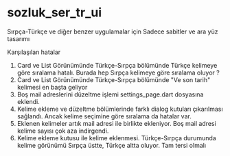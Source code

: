 # sozluk_ser_tr_ui

Sırpça-Türkçe ve diğer benzer uygulamalar için
Sadece sabitler ve ara yüz tasarımı

Karşılaşılan hatalar 
1. Card ve List Görünümünde Türkçe-Sırpça bölümünde Türkçe kelimeye göre sıralama hatalı. 
    Burada hep Sırpça kelimeye göre sıralama oluyor ?
2. Card ve List Görünümünde Türkçe-Sırpça bölümünde "Ve son tarih" kelimesi en başta geliyor
3. Boş mail adreslerini düzeltme işlemi settings_page.dart dosyasına eklendi.
4. Kelime ekleme ve düzeltme bölümlerinde farklı dialog kutuları çıkarılması sağlandı. 
 Ancak kelime seçimine göre sıralama da hatalar var.
5. Eklenen kelimeler artık mail adresi ile birlikte ekleniyor. Boş mail adresi kelime sayısı çok aza indirgendi.
6. Kelime ekleme kutusu ile kelime eklenmesi. Türkçe-Sırpça durumunda kelime görünümü Sırpça üstte, Türkçe altta oluyor. Tam tersi olmalı